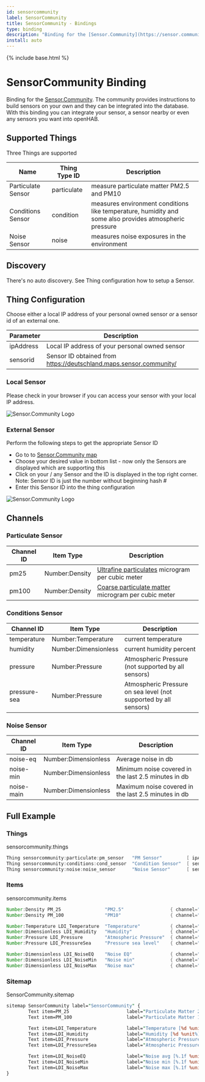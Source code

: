 ```yaml
---
id: sensorcommunity
label: SensorCommunity
title: SensorCommunity - Bindings
type: binding
description: "Binding for the [Sensor.Community](https://sensor.community/)."
install: auto
---
```


<!-- Attention authors: Do not edit directly. Please add your changes to the appropriate source repository -->

{% include base.html %}

# SensorCommunity Binding

Binding for the [Sensor.Community](https://sensor.community/).
The community provides instructions to build sensors on your own and they can be integrated into the database.
With this binding you can integrate your sensor, a sensor nearby or even any sensors you want into openHAB.

## Supported Things

Three Things are supported

| Name               | Thing Type ID | Description                                                                                            |
|--------------------|---------------|--------------------------------------------------------------------------------------------------------|
| Particulate Sensor | particulate   | measure particulate matter PM2.5 and PM10                                                              |
| Conditions Sensor  | condition     | measures environment conditions like temperature, humidity and some also provides atmospheric pressure |
| Noise Sensor       | noise         | measures noise exposures in the environment                                                            |

## Discovery

There's no auto discovery. See Thing configuration how to setup a Sensor.

## Thing Configuration

Choose either a local IP address of your personal owned sensor _or_ a sensor id of an external one.

| Parameter       | Description                                                          |
|-----------------|----------------------------------------------------------------------|
| ipAddress       | Local IP address of your personal owned sensor                       |
| sensorid        | Sensor ID obtained from <https://deutschland.maps.sensor.community/>   |

### Local Sensor

Please check in your browser if you can access your sensor with your local IP address.

![Sensor.Community Logo](doc/local-sensor.png)

### External Sensor

Perform the following steps to get the appropriate Sensor ID

- Go to to [Sensor.Community map](https://deutschland.maps.sensor.community/)
- Choose your desired value in bottom list - now only the Sensors are displayed which are supporting this
- Click on your / any Sensor and the ID is displayed in the top right corner. Note: Sensor ID is just the number without beginning hash #
- Enter this Sensor ID into the thing configuration

![Sensor.Community Logo](doc/SensorCommunity-Map.png)

## Channels

### Particulate Sensor

| Channel ID           | Item Type            | Description                              |
|----------------------|----------------------|------------------------------------------|
| pm25                 | Number:Density       | [Ultrafine particulates](https://en.wikipedia.org/wiki/Particulates#Size,_shape_and_solubility_matter) microgram per cubic meter |
| pm100                | Number:Density       | [Coarse particulate matter](https://en.wikipedia.org/wiki/Particulates#Size,_shape_and_solubility_matter) microgram per cubic meter  |

### Conditions Sensor

| Channel ID           | Item Type            | Description                              |
|----------------------|----------------------|------------------------------------------|
| temperature          | Number:Temperature   | current temperature                      |
| humidity             | Number:Dimensionless | current humidity percent                 |
| pressure             | Number:Pressure      | Atmospheric Pressure (not supported by all sensors) |
| pressure-sea         | Number:Pressure      | Atmospheric Pressure on sea level (not supported by all sensors)  |

### Noise Sensor

| Channel ID           | Item Type            | Description                                          |
|----------------------|----------------------|------------------------------------------------------|
| noise-eq             | Number:Dimensionless | Average noise in db                                  |
| noise-min            | Number:Dimensionless | Minimum noise covered in the last 2.5 minutes in db  |
| noise-main           | Number:Dimensionless | Maximum noise covered in the last 2.5 minutes in db  |

## Full Example

### Things

sensorcommunity.things

```java
Thing sensorcommunity:particulate:pm_sensor   "PM Sensor"         [ ipAddress=192.168.178.50 ]
Thing sensorcommunity:conditions:cond_sensor  "Condition Sensor"  [ sensorid=28843 ]
Thing sensorcommunity:noise:noise_sensor      "Noise Sensor"      [ sensorid=39745 ]
```

### Items

sensorcommunity.items

```java
Number:Density PM_25                "PM2.5"                 { channel="sensorcommunity:particulate:pm_sensor:pm25" }
Number:Density PM_100               "PM10"                  { channel="sensorcommunity:particulate:pm_sensor:pm100" }

Number:Temperature LDI_Temperature  "Temperature"           { channel="sensorcommunity:conditions:cond_sensor:temperature" }
Number:Dimensionless LDI_Humidity   "Humidity"              { channel="sensorcommunity:conditions:cond_sensor:humidity" }
Number:Pressure LDI_Pressure        "Atmospheric Pressure"  { channel="sensorcommunity:conditions:cond_sensor:pressure" }
Number:Pressure LDI_PressureSea     "Pressure sea level"    { channel="sensorcommunity:conditions:cond_sensor:pressure-sea" }

Number:Dimensionless LDI_NoiseEQ    "Noise EQ"              { channel="sensorcommunity:noise:noise_sensor:noise-eq" }
Number:Dimensionless LDI_NoiseMin   "Noise min"             { channel="sensorcommunity:noise:noise_sensor:noise-min" }
Number:Dimensionless LDI_NoiseMax   "Noise max"             { channel="sensorcommunity:noise:noise_sensor:noise-max" }
```

### Sitemap

SensorCommunity.sitemap

```perl
sitemap SensorCommunity label="SensorCommunity" {
        Text item=PM_25                     label="Particulate Matter 2.5 [%.1f %unit%]"
        Text item=PM_100                    label="Particulate Matter 10 [%.1f %unit%]"

        Text item=LDI_Temperature           label="Temperature [%d %unit%]"
        Text item=LDI_Humidity              label="Humidity [%d %unit%]"
        Text item=LDI_Pressure              label="Atmospheric Pressure [%d %unit%]"
        Text item=LDI_PressureSea           label="Atmospheric Pressure sea [%d %unit%]"

        Text item=LDI_NoiseEQ               label="Noise avg [%.1f %unit%]"
        Text item=LDI_NoiseMin              label="Noise min [%.1f %unit%]"
        Text item=LDI_NoiseMax              label="Noise max [%.1f %unit%]"
}
```
